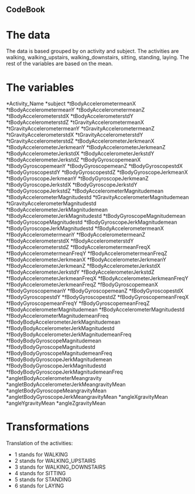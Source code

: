 ## CodeBook

# The data 

The data is based grouped by on activity and subject. The activities are walking, walking_upstairs, walking_downstairs, sitting, standing, laying. The rest of the variables are based on the mean.
 
# The variables

*Activity_Name
*subject
*tBodyAccelerometermeanX
*tBodyAccelerometermeanY
*tBodyAccelerometermeanZ
*tBodyAccelerometerstdX
*tBodyAccelerometerstdY
*tBodyAccelerometerstdZ
*tGravityAccelerometermeanX
*tGravityAccelerometermeanY
*tGravityAccelerometermeanZ
*tGravityAccelerometerstdX
*tGravityAccelerometerstdY
*tGravityAccelerometerstdZ
*tBodyAccelerometerJerkmeanX
*tBodyAccelerometerJerkmeanY
*tBodyAccelerometerJerkmeanZ
*tBodyAccelerometerJerkstdX
*tBodyAccelerometerJerkstdY
*tBodyAccelerometerJerkstdZ
*tBodyGyroscopemeanX
*tBodyGyroscopemeanY
*tBodyGyroscopemeanZ
*tBodyGyroscopestdX
*tBodyGyroscopestdY
*tBodyGyroscopestdZ
*tBodyGyroscopeJerkmeanX
*tBodyGyroscopeJerkmeanY
*tBodyGyroscopeJerkmeanZ
*tBodyGyroscopeJerkstdX
*tBodyGyroscopeJerkstdY
*tBodyGyroscopeJerkstdZ
*tBodyAccelerometerMagnitudemean
*tBodyAccelerometerMagnitudestd
*tGravityAccelerometerMagnitudemean
*tGravityAccelerometerMagnitudestd
*tBodyAccelerometerJerkMagnitudemean
*tBodyAccelerometerJerkMagnitudestd
*tBodyGyroscopeMagnitudemean
*tBodyGyroscopeMagnitudestd
*tBodyGyroscopeJerkMagnitudemean
*tBodyGyroscopeJerkMagnitudestd
*fBodyAccelerometermeanX
*fBodyAccelerometermeanY
*fBodyAccelerometermeanZ
*fBodyAccelerometerstdX
*fBodyAccelerometerstdY
*fBodyAccelerometerstdZ
*fBodyAccelerometermeanFreqX
*fBodyAccelerometermeanFreqY
*fBodyAccelerometermeanFreqZ
*fBodyAccelerometerJerkmeanX
*fBodyAccelerometerJerkmeanY
*fBodyAccelerometerJerkmeanZ
*fBodyAccelerometerJerkstdX
*fBodyAccelerometerJerkstdY
*fBodyAccelerometerJerkstdZ
*fBodyAccelerometerJerkmeanFreqX
*fBodyAccelerometerJerkmeanFreqY
*fBodyAccelerometerJerkmeanFreqZ
*fBodyGyroscopemeanX
*fBodyGyroscopemeanY
*fBodyGyroscopemeanZ
*fBodyGyroscopestdX
*fBodyGyroscopestdY
*fBodyGyroscopestdZ
*fBodyGyroscopemeanFreqX
*fBodyGyroscopemeanFreqY
*fBodyGyroscopemeanFreqZ
*fBodyAccelerometerMagnitudemean
*fBodyAccelerometerMagnitudestd
*fBodyAccelerometerMagnitudemeanFreq
*fBodyBodyAccelerometerJerkMagnitudemean
*fBodyBodyAccelerometerJerkMagnitudestd
*fBodyBodyAccelerometerJerkMagnitudemeanFreq
*fBodyBodyGyroscopeMagnitudemean
*fBodyBodyGyroscopeMagnitudestd
*fBodyBodyGyroscopeMagnitudemeanFreq
*fBodyBodyGyroscopeJerkMagnitudemean
*fBodyBodyGyroscopeJerkMagnitudestd
*fBodyBodyGyroscopeJerkMagnitudemeanFreq
*angletBodyAccelerometerMeangravity
*angletBodyAccelerometerJerkMeangravityMean
*angletBodyGyroscopeMeangravityMean
*angletBodyGyroscopeJerkMeangravityMean
*angleXgravityMean
*angleYgravityMean
*angleZgravityMean



# Transformations 

Translation of the activities: 
* 1 stands for WALKING
* 2 stands for WALKING_UPSTAIRS
* 3 stands for WALKING_DOWNSTAIRS
* 4 stands for SITTING
* 5 stands for STANDING
* 6 stands for LAYING
